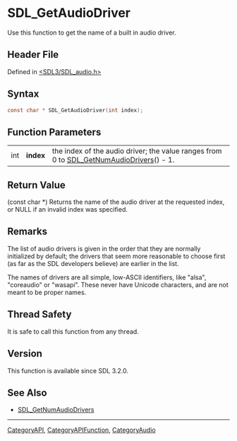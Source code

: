 # SDL_GetAudioDriver

Use this function to get the name of a built in audio driver.

## Header File

Defined in [<SDL3/SDL_audio.h>](https://github.com/libsdl-org/SDL/blob/main/include/SDL3/SDL_audio.h)

## Syntax

```c
const char * SDL_GetAudioDriver(int index);
```

## Function Parameters

|     |           |                                                                                                                   |
| --- | --------- | ----------------------------------------------------------------------------------------------------------------- |
| int | **index** | the index of the audio driver; the value ranges from 0 to [SDL_GetNumAudioDrivers](SDL_GetNumAudioDrivers)() - 1. |

## Return Value

(const char *) Returns the name of the audio driver at the requested index,
or NULL if an invalid index was specified.

## Remarks

The list of audio drivers is given in the order that they are normally
initialized by default; the drivers that seem more reasonable to choose
first (as far as the SDL developers believe) are earlier in the list.

The names of drivers are all simple, low-ASCII identifiers, like "alsa",
"coreaudio" or "wasapi". These never have Unicode characters, and are not
meant to be proper names.

## Thread Safety

It is safe to call this function from any thread.

## Version

This function is available since SDL 3.2.0.

## See Also

- [SDL_GetNumAudioDrivers](SDL_GetNumAudioDrivers)






----
[CategoryAPI](CategoryAPI), [CategoryAPIFunction](CategoryAPIFunction), [CategoryAudio](CategoryAudio)

